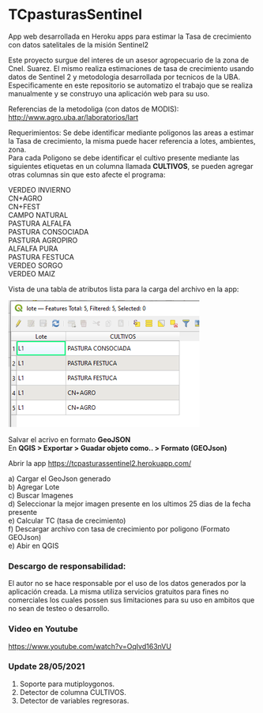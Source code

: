 # TCpasturasSentinel
App web desarrollada en Heroku apps para estimar la Tasa de crecimiento con datos satelitales de la misión Sentinel2

Este proyecto surgue del interes de un asesor agropecuario de la zona de Cnel. Suarez. El mismo realiza estimaciones de tasa de crecimiento usando datos de Sentinel 2 y metodologia desarrollada por tecnicos de la UBA. Especificamente en este repositorio se automatizo el trabajo que se realiza manualmente y se construyo una aplicación web para su uso.

Referencias de la metodoliga (con datos de MODIS):
http://www.agro.uba.ar/laboratorios/lart

Requerimientos:
Se debe identificar mediante poligonos las areas a estimar la Tasa de crecimiento, la misma puede hacer referencia a lotes, ambientes, zona.    
Para cada Poligono se debe identificar el cultivo presente mediante las siguientes etiquetas en un columna llamada **CULTIVOS**, se pueden agregar otras columnas sin que esto afecte el programa:

VERDEO INVIERNO  
CN+AGRO  
CN+FEST  
CAMPO NATURAL  
PASTURA ALFALFA  
PASTURA CONSOCIADA  
PASTURA AGROPIRO  
ALFALFA PURA  
PASTURA FESTUCA  
VERDEO SORGO  
VERDEO MAIZ  
  
Vista de una tabla de atributos lista para la carga del archivo en la app:

![Figura1](https://github.com/francofrolla/TCpasturasSentinel/blob/e8eaaf70015d27d2ef5e805f2b15d5b9904195e0/imagenes/figura1.png)

Salvar el acrivo en formato **GeoJSON**  
En **QGIS > Exportar > Guadar objeto como.. > Formato (GEOJson)**

Abrir la app https://tcpasturassentinel2.herokuapp.com/

a) Cargar el GeoJson generado    
b) Agregar Lote  
c) Buscar Imagenes  
d) Seleccionar la mejor imagen presente en los ultimos 25 dias de la fecha presente  
e) Calcular TC (tasa de crecimiento)  
f) Descargar archivo con tasa de crecimiento por poligono (Formato GEOJson)  
e) Abir en QGIS   

### Descargo de responsabilidad: 
El autor no se hace responsable por el uso de los datos generados por la aplicación creada. La misma utiliza servicios gratuitos para fines no comerciales los cuales possen sus limitaciones para su uso en ambitos que no sean de testeo o desarrollo. 

### Video en Youtube
https://www.youtube.com/watch?v=OqIvd163nVU

### Update 28/05/2021
1) Soporte para mutiploygonos.
2) Detector de columna CULTIVOS.
3) Detector de variables regresoras.
